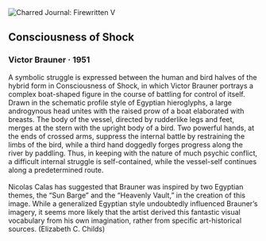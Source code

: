 <div class="artwork-of-the-day">
  <div class="container">
    <div class="img-wrapper">
      <img
        src="https://uploads3.wikiart.org/images/victor-brauner/consciousness-of-shock-1951.jpg"
        alt="Charred Journal: Firewritten V" />
    </div>
    <div class="artwork-detail">
      <div class="artwork-origin"> 
        <h2 class="artwork-name">Consciousness of Shock</h2>
        <h3 class="artist">
          Victor Brauner
                    ·  1951
        </h3>
      </div>
      <p class="description">
        <span class="artwork-description-text ng-binding" ng-bind-html="viewModel.ArtworkOfTheDay.Description | unsafe">A symbolic struggle is expressed between the human and bird halves of the hybrid form in Consciousness of Shock, in which Victor Brauner portrays a complex boat-shaped figure in the course of battling for control of itself. Drawn in the schematic profile style of Egyptian hieroglyphs, a large androgynous head unites with the raised prow of a boat elaborated with breasts. The body of the vessel, directed by rudderlike legs and feet, merges at the stern with the upright body of a bird. Two powerful hands, at the ends of crossed arms, suppress the internal battle by restraining the limbs of the bird, while a third hand doggedly forges progress along the river by paddling. Thus, in keeping with the nature of much psychic conflict, a difficult internal struggle is self-contained, while the vessel-self continues along a predetermined route.
<br>
<br>Nicolas Calas has suggested that Brauner was inspired by two Egyptian themes, the “Sun Barge” and the “Heavenly Vault,” in the creation of this image. While a generalized Egyptian style undoubtedly influenced Brauner’s imagery, it seems more likely that the artist derived this fantastic visual vocabulary from his own imagination, rather from specific art-historical sources. (Elizabeth C. Childs)</span>
                        <div class="text-shadow-container" ng-show="showShadow" style=""></div>
      </p>
    </div>
  </div>

</div>

